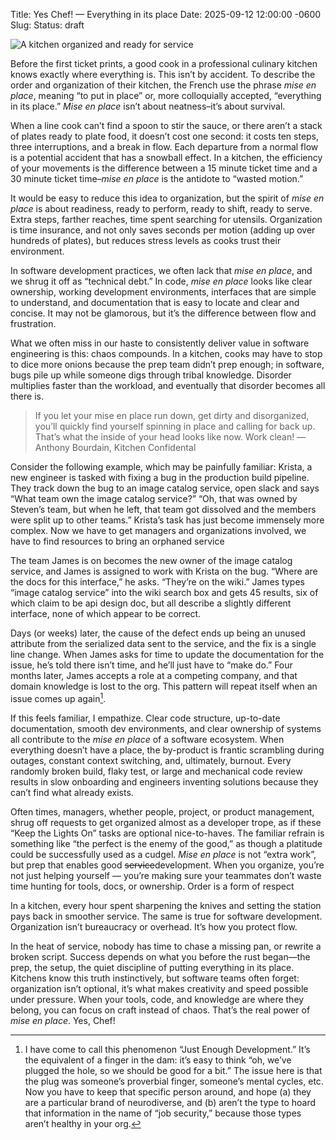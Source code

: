 Title: Yes Chef! — Everything in its place
Date: 2025-09-12 12:00:00 -0600
Slug: 
Status: draft

![A kitchen organized and ready for service[^1]]({attach}/images/mise-en-place-1.jpg)


Before the first ticket prints, a good cook in a professional culinary kitchen knows exactly where everything is. This isn’t by accident. To describe the order and organization of their kitchen, the French use the phrase _mise en place_, meaning “to put in place” or, more colloquially accepted, “everything in its place.” _Mise en place_ isn’t about neatness–it’s about survival.

When a line cook can’t find a spoon to stir the sauce, or there aren’t a stack of plates ready to plate food, it doesn’t cost one second: it costs ten steps, three interruptions, and a break in flow. Each departure from a normal flow is a potential accident that has a snowball effect. In a kitchen, the efficiency of your movements is the difference between a 15 minute ticket time and a 30 minute ticket time–_mise en place_ is the antidote to “wasted motion.”

It would be easy to reduce this idea to organization, but the spirit of _mise en place_ is about readiness, ready to perform, ready to shift, ready to serve. Extra steps, farther reaches, time spent searching for utensils. Organization is time insurance, and not only saves seconds per motion (adding up over hundreds of plates), but reduces stress levels as cooks trust their environment.

In software development practices, we often lack that _mise en place_, and we shrug it off as “technical debt.” In code, _mise en place_ looks like clear ownership, working development environments, interfaces that are simple to understand, and documentation that is easy to locate and clear and concise. It may not be glamorous, but it’s the difference between flow and frustration.

What we often miss in our haste to consistently deliver value in software engineering is this: chaos compounds. In a kitchen, cooks may have to stop to dice more onions because the prep team didn’t prep enough; in software, bugs pile up while someone digs through tribal knowledge. Disorder multiplies faster than the workload, and eventually that disorder becomes all there is.

> If you let your mise en place run down, get dirty and disorganized, you’ll quickly find yourself spinning in place and calling for back up. That’s what the inside of your head looks like now. Work clean! —Anthony Bourdain, Kitchen Confidental

Consider the following example, which may be painfully familiar: Krista, a new engineer is tasked with fixing a bug in the production build pipeline. They track down the bug to an image catalog service, open slack and says “What team own the image catalog service?” “Oh, that was owned by Steven’s team, but when he left, that team got dissolved and the members were split up to other teams.” Krista’s task has just become immensely more complex. Now we have to get managers and organizations involved, we have to find resources to bring an orphaned service 

The team James is on becomes the new owner of the image catalog service, and James is assigned to work with Krista on the bug. “Where are the docs for this interface,” he asks. “They’re on the wiki.” James types “image catalog service” into the wiki search box and gets 45 results, six of which claim to be api design doc, but all describe a slightly different interface, none of which appear to be correct.

Days (or weeks) later, the cause of the defect ends up being an unused attribute from the serialized data sent to the service, and the fix is a single line change. When James asks for time to update the documentation for the issue, he’s told there isn’t time, and he’ll just have to “make do.” Four months later, James accepts a role at a competing company, and that domain knowledge is lost to the org. This pattern will repeat itself when an issue comes up again[^2].

If this feels familiar, I empathize. Clear code structure, up-to-date documentation, smooth dev environments, and clear ownership of systems all contribute to the _mise en place_ of a software ecosystem. When everything doesn’t have a place, the by-product is frantic scrambling during outages, constant context switching, and, ultimately, burnout. Every randomly broken build, flaky test, or large and mechanical code review results in slow onboarding and engineers inventing solutions because they can’t find what already exists.

Often times, managers, whether people, project, or product management, shrug off requests to get organized almost as a developer trope, as if these “Keep the Lights On” tasks are optional nice-to-haves. The familiar refrain is something like “the perfect is the enemy of the good,” as though a platitude could be successfully used as a cudgel. _Mise en place_ is not “extra work”, but prep that enables good ~~service~~development. When you organize, you’re not just helping yourself — you’re making sure your teammates don’t waste time hunting for tools, docs, or ownership. Order is a form of respect

In a kitchen, every hour spent sharpening the knives and setting the station pays back in smoother service. The same is true for software development. Organization isn’t bureaucracy or overhead. It’s how you protect flow.

In the heat of service, nobody has time to chase a missing pan, or rewrite a broken script. Success depends on what you before the rust began—the prep, the setup, the quiet discipline of putting everything in its place. Kitchens know this truth instinctively, but software teams often forget: organization isn’t optional, it’s what makes creativity and speed possible under pressure. When your tools, code, and knowledge are where they belong, you can focus on craft instead of chaos. That’s the real power of _mise en place_. Yes, Chef!

[^1]: <a href=“https://www.vecteezy.com/free-photos/commercial-kitchen”>Source</a>
[^2]: I have come to call this phenomenon “Just Enough Development.” It’s the equivalent of a finger in the dam: it’s easy to think “oh, we’ve plugged the hole, so we should be good for a bit.” The issue here is that the plug was someone’s proverbial finger, someone’s mental cycles, etc. Now you have to keep that specific person around, and hope (a) they are a particular brand of neurodiverse, and (b) aren’t the type to hoard that information in the name of “job security,” because those types aren’t healthy in your org.